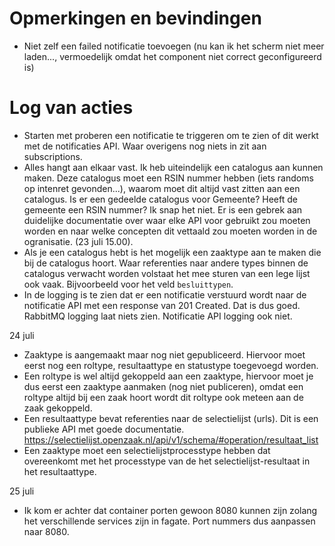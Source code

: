 # Opmerkingen en bevindingen


- Niet zelf een failed notificatie toevoegen (nu kan ik het scherm niet meer laden..., vermoedelijk omdat het component niet correct geconfigureerd is)




# Log van acties

- Starten met proberen een notificatie te triggeren om te zien of dit werkt met de notificaties API. Waar overigens nog niets in zit aan subscriptions.
- Alles hangt aan elkaar vast. Ik heb uiteindelijk een catalogus aan kunnen maken. Deze catalogus moet een RSIN nummer hebben (iets randoms op intenret gevonden...), waarom moet dit altijd vast zitten aan een catalogus. Is er een gedeelde catalogus voor Gemeente? Heeft de gemeente een RSIN nummer? Ik snap het niet. Er is een gebrek aan duidelijke documentatie over waar elke API voor gebruikt zou moeten worden en naar welke concepten dit vettaald zou moeten worden in de ogranisatie. (23 juli 15.00).
- Als je een catalogus hebt is het mogelijk een zaaktype aan te maken die bij de catalogus hoort. Waar referenties naar andere types binnen de catalogus verwacht worden volstaat het mee sturen van een lege lijst ook vaak. Bijvoorbeeld voor het veld `besluittypen`.
- In de logging is te zien dat er een notificatie verstuurd wordt naar de notificatie API met een response van 201 Created. Dat is dus goed. RabbitMQ logging laat niets zien. Notificatie API logging ook niet.


24 juli
- Zaaktype is aangemaakt maar nog niet gepubliceerd. Hiervoor moet eerst nog een roltype, resultaattype en statustype toegevoegd worden.
- Een roltype is wel altijd gekoppeld aan een zaaktype, hiervoor moet je dus eerst een zaaktype aanmaken (nog niet publiceren), omdat een roltype altijd bij een zaak hoort wordt dit roltype ook meteen aan de zaak gekoppeld.
- Een resultaattype bevat referenties naar de selectielijst (urls). Dit is een publieke API met goede documentatie. https://selectielijst.openzaak.nl/api/v1/schema/#operation/resultaat_list
- Een zaaktype moet een selectielijstprocesstype hebben dat overeenkomt met het processtype van de het selectielijst-resultaat in het resultaattype.

25 juli
- Ik kom er achter dat container porten gewoon 8080 kunnen zijn zolang het verschillende services zijn in fagate. Port nummers dus aanpassen naar 8080.